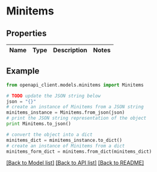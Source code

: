 # Minitems


## Properties
Name | Type | Description | Notes
------------ | ------------- | ------------- | -------------

## Example

```python
from openapi_client.models.minitems import Minitems

# TODO update the JSON string below
json = "{}"
# create an instance of Minitems from a JSON string
minitems_instance = Minitems.from_json(json)
# print the JSON string representation of the object
print Minitems.to_json()

# convert the object into a dict
minitems_dict = minitems_instance.to_dict()
# create an instance of Minitems from a dict
minitems_form_dict = minitems.from_dict(minitems_dict)
```
[[Back to Model list]](../README.md#documentation-for-models) [[Back to API list]](../README.md#documentation-for-api-endpoints) [[Back to README]](../README.md)


